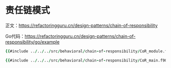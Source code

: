 # 责任链模式

正文：https://refactoringguru.cn/design-patterns/chain-of-responsibility

Go代码：https://refactoringguru.cn/design-patterns/chain-of-responsibility/go/example

```fortran
{{#include ../../../src/behavioral/chain-of-responsibility/CoR_module.f90}}
```

```fortran
{{#include ../../../src/behavioral/chain-of-responsibility/CoR_main.f90}}
```